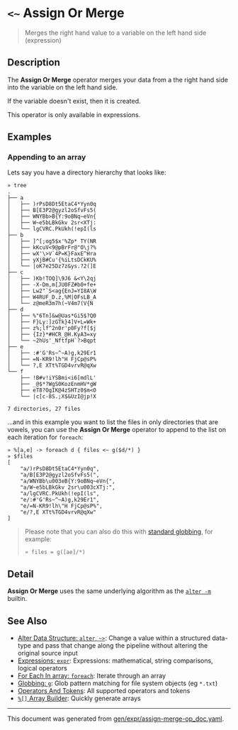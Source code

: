 # `<~` Assign Or Merge

> Merges the right hand value to a variable on the left hand side (expression)

## Description

The **Assign Or Merge** operator merges your data from a the right hand side
into the variable on the left hand side.

If the variable doesn't exist, then it is created.

This operator is only available in expressions.



## Examples

### Appending to an array

Lets say you have a directory hierarchy that looks like:

```
» tree
.
├── a
│   ├── )rPsD8Dt5EtaC4*Yyn0q
│   ├── B[E3P2@gyzl2oSfvFs5(
│   ├── WNYBb>B{Y:9oBNq~eVn{
│   ├── W~e5bLBkGkv 2sr<XTj:
│   └── lgCVRC.PkUkh(!epI(ls
├── b
│   ├── ]^[;og5$x'%Zp* TY(NR
│   ├── kKcuV<9@pBrFr@"O\j?%
│   ├── wX'\>V`4P=K}FaxE^Hra
│   ├── yXjB#Cu'{%iLtsDCkKU%
│   └── |oK7e25Dz7z&ys.?2(]E
├── c
│   ├── )Kb!TOQ]\9J6 &<Y\2qj
│   ├── -X-Dm,m[JU0FZ#b0+fe+
│   ├── Lw2"`S<ag{EnJ=YI8A\W
│   ├── W4RUF_D.z,%M|OFsLB_A
│   └── z@meR3m7h(~V4m7(V{N
├── d
│   ├── %"6Tn]&w@Uas*Gi5$?Q0
│   ├── F}Ly:]zGTk}4]V+L=Wk+
│   ├── z%;lf^2n0r'p0Fy?f[$j
│   ├── {Iz}*#HCR_@H.KyA3=xy
│   └── ~2hUs'_NftfpH`?>Bqpt
├── e
│   ├── :#'G'Rs~^~A)g,k29Er1
│   ├── =N-KR9!lh"H FjCp@sP%
│   └── ?,E XTt%TGD4vrvR@qXw
└── f
    ├── !B#v!iYSBmi<i6[mdlL'
    ├── _@$*?WgS0KozEnmHV*gW
    ├── eT8?OgIK@4zSHTz0$m<O
    └── |c[c-8S.;X$&UzI@jp!X

7 directories, 27 files
```

...and in this example you want to list the files in only directories that are
vowels, you can use the **Assign Or Merge** operator to append to the list on
each iteration for `foreach`:

```
» %[a,e] -> foreach d { files <~ g($d/*) }
» $files
[
    "a/)rPsD8Dt5EtaC4*Yyn0q",
    "a/B[E3P2@gyzl2oSfvFs5(",
    "a/WNYBb\u003eB{Y:9oBNq~eVn{",
    "a/W~e5bLBkGkv 2sr\u003cXTj:",
    "a/lgCVRC.PkUkh(!epI(ls",
    "e/:#'G'Rs~^~A)g,k29Er1",
    "e/=N-KR9!lh\"H FjCp@sP%",
    "e/?,E XTt%TGD4vrvR@qXw"
]
```

> Please note that you can also do this with [standard globbing](/docs/commands/g.md), for example:
> ```
> » files = g([ae]/*)
> ```

## Detail

**Assign Or Merge** uses the same underlying algorithm as the [`alter -m`](/docs/commands/alter.md)
builtin.

## See Also

* [Alter Data Structure: `alter`, `~>`](../commands/alter.md):
  Change a value within a structured data-type and pass that change along the pipeline without altering the original source input
* [Expressions: `expr`](../commands/expr.md):
  Expressions: mathematical, string comparisons, logical operators
* [For Each In array: `foreach`](../commands/foreach.md):
  Iterate through an array
* [Globbing: `g`](../commands/g.md):
  Glob pattern matching for file system objects (eg `*.txt`)
* [Operators And Tokens](../user-guide/operators-and-tokens.md):
  All supported operators and tokens
* [`%[]` Array Builder](../parser/create-array.md):
  Quickly generate arrays

<hr/>

This document was generated from [gen/expr/assign-merge-op_doc.yaml](https://github.com/lmorg/murex/blob/master/gen/expr/assign-merge-op_doc.yaml).